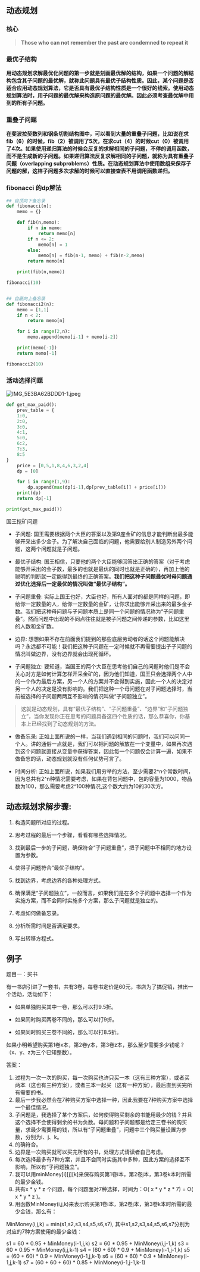 ## 动态规划

### 核心
> **Those who can not remember the past are condemned to repeat it**

### 最优子结构
**用动态规划求解最优化问题的第一步就是刻画最优解的结构，如果一个问题的解结构包含其子问题的最优解，就称此问题具有最优子结构性质。因此，某个问题是否适合应用动态规划算法，它是否具有最优子结构性质是一个很好的线索。使用动态规划算法时，用子问题的最优解来构造原问题的最优解。因此必须考查最优解中用到的所有子问题。**

### 重叠子问题
**在斐波拉契数列和钢条切割结构图中，可以看到大量的重叠子问题，比如说在求fib（6）的时候，fib（2）被调用了5次，在求cut（4）的时候cut（0）被调用了4次。如果使用递归算法的时候会反复的求解相同的子问题，不停的调用函数，而不是生成新的子问题。如果递归算法反复求解相同的子问题，就称为具有重叠子问题（overlapping subproblems）性质。在动态规划算法中使用数组来保存子问题的解，这样子问题多次求解的时候可以直接查表不用调用函数递归。**


### fibonacci 的dp解法
```Python
## 自顶向下备忘录
def fibonacci(n):
    memo = {}

    def fib(n,memo):
        if n in memo:
            return memo[n]
        if n <= 2:
            memo[n] = 1
        else:
            memo[n] = fib(n-1, memo) + fib(n-2,memo)
        return memo[n]

    print(fib(n,memo))

fibonacci(10)


## 自底向上备忘录
def fibonacci2(n):
    memo = [1,1]
    if n < 2:
        return memo[n]

    for i in range(2,n):
        memo.append(memo[i-1] + memo[i-2])

    print(memo[-1])    
    return memo[-1]

fibonacci2(10)


```

### 活动选择问题
![IMG_5E3BA62BDDD1-1.jpeg](resources/FBB4DAAC34B063C3FB1F7ED0DB706137.jpg)
```Python
def get_max_paid():
    prev_table = {
    1:0,
    2:0,
    3:0,
    4:1,
    5:0,
    6:2,
    7:3,
    8:5
}
    price = [0,5,1,8,4,6,3,2,4]
    dp = [0]

    for i in range(1,9):
        dp.append(max(dp[i-1],dp[prev_table[i]] + price[i]))
    print(dp)
    return dp[-1]

print(get_max_paid())
```


国王挖矿问题

- 子问题:
    国王需要根据两个大臣的答案以及第9座金矿的信息才能判断出最多能够开采出多少金子。为了解决自己面临的问题，他需要给别人制造另外两个问题，这两个问题就是子问题。

- 最优子结构:
    国王相信，只要他的两个大臣能够回答出正确的答案（对于考虑能够开采出的金子数，最多的也就是最优的同时也就是正确的），再加上他的聪明的判断就一定能得到最终的正确答案。**我们把这种子问题最优时母问题通过优化选择后一定最优的情况叫做“最优子结构”。**

- 子问题重叠:
    实际上国王也好，大臣也好，所有人面对的都是同样的问题，即给你一定数量的人，给你一定数量的金矿，让你求出能够开采出来的最多金子数。我们把这种母问题与子问题本质上是同一个问题的情况称为“子问题重叠”。然而问题中出现的不同点往往就是被子问题之间传递的参数，比如这里的人数和金矿数。

- 边界:
    想想如果不存在前面我们提到的那些底层劳动者的话这个问题能解决吗？永远都不可能！我们把这种子问题在一定时候就不再需要提出子子问题的情况叫做边界，没有边界就会出现死循环。

- 子问题独立:
    要知道，当国王的两个大臣在思考他们自己的问题时他们是不会关心对方是如何计算怎样开采金矿的，因为他们知道，国王只会选择两个人中的一个作为最后方案，另一个人的方案并不会得到实施，因此一个人的决定对另一个人的决定是没有影响的。我们把这种一个母问题在对子问题选择时，当前被选择的子问题两两互不影响的情况叫做“子问题独立”。

>  这就是动态规划，具有“最优子结构”、“子问题重叠”、“边界”和“子问题独立”，当你发现你正在思考的问题具备这四个性质的话，那么恭喜你，你基本上已经找到了动态规划的方法。

- 做备忘录:
    正如上面所说的一样，当我们遇到相同的问题时，我们可以问同一个人。讲的通俗一点就是，我们可以把问题的解放在一个变量中，如果再次遇到这个问题就直接从变量中获得答案，因此每一个问题仅会计算一遍，如果不做备忘的话，动态规划就没有任何优势可言了。       

- 时间分析:
    正如上面所说，如果我们用穷举的方法，至少需要2^n个常数时间，因为总共有2^n种情况需要考虑，如果在背包问题中，包的容量为1000，物品数为100，那么需要考虑2^100种情况,这个数大约为10的30次方。



## 动态规划求解步骤:

1. 构造问题所对应的过程。

2. 思考过程的最后一个步骤，看看有哪些选择情况。

3. 找到最后一步的子问题，确保符合“子问题重叠”，把子问题中不相同的地方设置为参数。

4. 使得子问题符合“最优子结构”。

5. 找到边界，考虑边界的各种处理方式。

6. 确保满足“子问题独立”，一般而言，如果我们是在多个子问题中选择一个作为实施方案，而不会同时实施多个方案，那么子问题就是独立的。

7. 考虑如何做备忘录。

8. 分析所需时间是否满足要求。

9. 写出转移方程式。



## 例子
题目一：买书

有一书店引进了一套书，共有3卷，每卷书定价是60元，书店为了搞促销，推出一个活动，活动如下：


- 如果单独购买其中一卷，那么可以打9.5折。

- 如果同时购买两卷不同的，那么可以打9折。

- 如果同时购买三卷不同的，那么可以打8.5折。

如果小明希望购买第1卷x本，第2卷y本，第3卷z本，那么至少需要多少钱呢？（x、y、z为三个已知整数）。


答案：

1. 过程为一次一次的购买，每一次购买也许只买一本（这有三种方案），或者买两本（这也有三种方案），或者三本一起买（这有一种方案），最后直到买完所有需要的书。
2. 最后一步我必然会在7种购买方案中选择一种，因此我要在7种购买方案中选择一个最佳情况。
3. 子问题是，我选择了某个方案后，如何使得购买剩余的书能用最少的钱？并且这个选择不会使得剩余的书为负数。母问题和子问题都是给定三卷书的购买量，求最少需要用的钱，所以有“子问题重叠”，问题中三个购买量设置为参数，分别为i、j、k。
4. 的确符合。
5. 边界是一次购买就可以买完所有的书，处理方式请读者自己考虑。
6. 每次选择最多有7种方案，并且不会同时实施其中多种，因此方案的选择互不影响，所以有“子问题独立”。
7. 我可以用minMoney[i][j][k]来保存购买第1卷i本，第2卷j本，第3卷k本时所需的最少金钱。
8. 共有x * y * z 个问题，每个问题面对7种选择，时间为：O( x * y * z * 7) =  O( x * y * z )。
9. 用函数MinMoney(i,j,k)来表示购买第1卷i本，第2卷j本，第3卷k本时所需的最少金钱，那么有：

  MinMoney(i,j,k) = min(s1,s2,s3,s4,s5,s6,s7),
    其中s1,s2,s3,s4,s5,s6,s7分别为对应的7种方案使用的最少金钱：

  s1 = 60 * 0.95 + MinMoney(i-1,j,k)
  s2 = 60 * 0.95 + MinMoney(i,j-1,k)
  s3 = 60 * 0.95 + MinMoney(i,j,k-1)
  s4 = (60 + 60) * 0.9 + MinMoney(i-1,j-1,k)
  s5 = (60 + 60) * 0.9 + MinMoney(i-1,j,k-1)
  s6 = (60 + 60) * 0.9 + MinMoney(i-1,j,k-1)
  s7 = (60 + 60 + 60) * 0.85 + MinMoney(i-1,j-1,k-1)